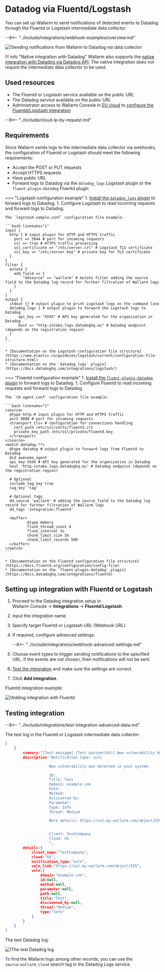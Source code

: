 # Datadog via Fluentd/Logstash

You can set up Wallarm to send notifications of detected events to Datadog through the Fluentd or Logstash intermediate data collector.

--8<-- "../include/integrations/webhook-examples/overview.md"

![!Sending notifications from Wallarm to Datadog via data collector](../../../../images/user-guides/settings/integrations/wallarm-log-collector-datadog.png)

!!! info "Native integration with Datadog"
    Wallarm also supports the [native integration with Datadog via Datadog API](../datadog.md). The native integration does not require the intermediate data collector to be used.

## Used resources

* The Fluentd or Logstash service available on the public URL
* The Datadog service available on the public URL
* Administrator access to Wallarm Console in [EU cloud](https://my.wallarm.com) to [configure the Fluentd/Logstash integration](#setting-up-integration-with-fluentd-or-logstash)

--8<-- "../include/cloud-ip-by-request.md"

## Requirements

Since Wallarm sends logs to the intermediate data collector via webhooks, the configuration of Fluentd or Logstash should meet the following requirements:

* Accept the POST or PUT requests
* Accept HTTPS requests
* Have public URL
* Forward logs to Datadog via the `datadog_logs` Logstash plugin or the `fluent-plugin-datadog` Fluentd plugin

=== "Logstash configuration example"
    1. [Install the `datadog_logs` plugin](https://github.com/DataDog/logstash-output-datadog_logs#how-to-install-it) to forward logs to Datadog.
    1. Configure Logstash to read incoming requests and forward logs to Datadog.

    The `logstash-sample.conf` configuration file example:

    ```bash linenums="1"
    input {
      http { # input plugin for HTTP and HTTPS traffic
        port => 5044 # port for incoming requests
        ssl => true # HTTPS traffic processing
        ssl_certificate => "/etc/server.crt" # Logstash TLS certificate
        ssl_key => "/etc/server.key" # private key for TLS certificate
      }
    }
    filter {
      mutate {
        add_field => {
            "ddsource" => "wallarm" # mutate filter adding the source field to the Datadog log record for further filtration of Wallarm logs
        }
      }
    }
    output {
      stdout {} # output plugin to print Logstash logs on the command line
      datadog_logs { # output plugin to forward the Logstash logs to Datadog
          api_key => "XXXX" # API key generated for the organization in Datadog
          host => "http-intake.logs.datadoghq.eu" # Datadog endpoint (depends on the registration region)
      }
    }
    ```

    * [Documentation on the Logstash configuration file structure](https://www.elastic.co/guide/en/logstash/current/configuration-file-structure.html)
    * [Documentation on the `datadog_logs` plugin](https://docs.datadoghq.com/integrations/logstash/)
=== "Fluentd configuration example"
    1. [Install the `fluent-plugin-datadog` plugin](https://github.com/DataDog/fluent-plugin-datadog#pre-requirements) to forward logs to Datadog.
    1. Configure Fluentd to read incoming requests and forward logs to Datadog.

    The `td-agent.conf` configuration file example:

    ```bash linenums="1"
    <source>
      @type http # input plugin for HTTP and HTTPS traffic
      port 9880 # port for incoming requests
      <transport tls> # configuration for connections handling
        cert_path /etc/ssl/certs/fluentd.crt
        private_key_path /etc/ssl/private/fluentd.key
      </transport>
    </source>
    <match datadog.**>
      @type datadog # output plugin to forward logs from Fluentd to Datadog
      @id awesome_agent
      api_key XXXX # API key generated for the organization in Datadog
      host 'http-intake.logs.datadoghq.eu' # Datadog endpoint (depends on the registration region)
    
      # Optional
      include_tag_key true
      tag_key 'tag'
    
      # Optional tags
      dd_source 'wallarm' # adding the source field to the Datadog log record for further filtration of Wallarm logs
      dd_tags 'integration:fluentd'
    
      <buffer>
              @type memory
              flush_thread_count 4
              flush_interval 3s
              chunk_limit_size 5m
              chunk_limit_records 500
      </buffer>
    </match>
    ```

    * [Documentation on the Fluentd configuration file structure](https://docs.fluentd.org/configuration/config-file)
    * [Documentation on the `fluent-plugin-datadog` plugin](https://docs.datadoghq.com/integrations/fluentd)

## Setting up integration with Fluentd or Logstash

1. Proceed to the Datadog integration setup in Wallarm Console → **Integrations** → **Fluentd**/**Logstash**.
1. Input the integration name.
1. Specify target Fluentd or Logstash URL (Webhook URL).
1. If required, configure advanced settings:

    --8<-- "../include/integrations/webhook-advanced-settings.md"
1. Choose event types to trigger sending notifications to the specified URL. If the events are not chosen, then notifications will not be sent.
1. [Test the integration](#testing-integration) and make sure the settings are correct.
1. Click **Add integration**.

Fluentd integration example:

![!Adding integration with Fluentd](../../../../images/user-guides/settings/integrations/add-fluentd-integration.png)

## Testing integration

--8<-- "../include/integrations/test-integration-advanced-data.md"

The test log in the Fluentd or Logstash intermediate data collector:

```json
[
    {
        summary:"[Test message] [Test partner(US)] New vulnerability detected",
        description:"Notification type: vuln

                    New vulnerability was detected in your system.

                    ID: 
                    Title: Test
                    Domain: example.com
                    Path: 
                    Method: 
                    Discovered by: 
                    Parameter: 
                    Type: Info
                    Threat: Medium

                    More details: https://us1.my.wallarm.com/object/555


                    Client: TestCompany
                    Cloud: US
                    ",
        details:{
            client_name:"TestCompany",
            cloud:"US",
            notification_type:"vuln",
            vuln_link:"https://us1.my.wallarm.com/object/555",
            vuln:{
                domain:"example.com",
                id:null,
                method:null,
                parameter:null,
                path:null,
                title:"Test",
                discovered_by:null,
                threat:"Medium",
                type:"Info"
            }
        }
    }
]
```

The test Datadog log:

![!The test Datadog log](../../../../images/user-guides/settings/integrations/test-datadog-vuln-detected.png)

To find the Wallarm logs among other records, you can use the `source:wallarm_cloud` search tag in the Datadog Logs service.
